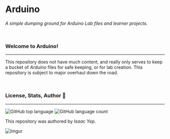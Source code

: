 # **Arduino**
*A simple dumping ground for Arduino Lab files and learner projects.*

<br />

### Welcome to Arduino!
<hr>

This repository does not have much content, and really only serves to keep a bucket of *Arduino* files for safe keeping, or for lab creation. This repository is subject to major overhaul down the road.

<br />

### License, Stats, Author 📜
<hr>
<!-- badge cluster -->

![GitHub top language](https://img.shields.io/github/languages/top/anthonybench/Arduino) ![GitHub language count](https://img.shields.io/github/languages/count/anthonybench/Arduino)

<!-- / -->
This repository was authored by *Isaac Yep*.


![Imgur](https://i.imgur.com/jtNwEWu.png)

